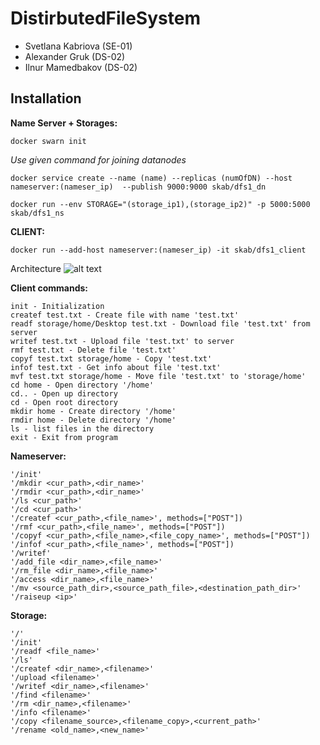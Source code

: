 # DistirbutedFileSystem
* Svetlana Kabriova (SE-01)
* Alexander Gruk    (DS-02)
* Ilnur Mamedbakov  (DS-02)

## Installation
**Name Server + Storages:**
```
docker swarn init
```
<i>Use given command for joining datanodes</i>
```
docker service create --name (name) --replicas (numOfDN) --host nameserver:(nameser_ip)  --publish 9000:9000 skab/dfs1_dn
```
```
docker run --env STORAGE="(storage_ip1),(storage_ip2)" -p 5000:5000 skab/dfs1_ns
```
**CLIENT:**
```
docker run --add-host nameserver:(nameser_ip) -it skab/dfs1_client
```

Architecture
![alt text](https://i.ibb.co/cNzxhVh/Untitled-Diagram-1.png)

**Client commands:**
```
init - Initialization
createf test.txt - Create file with name 'test.txt'
readf storage/home/Desktop test.txt - Download file 'test.txt' from server
writef test.txt - Upload file 'test.txt' to server
rmf test.txt - Delete file 'test.txt'
copyf test.txt storage/home - Copy 'test.txt'
infof test.txt - Get info about file 'test.txt'
mvf test.txt storage/home - Move file 'test.txt' to 'storage/home'
cd home - Open directory '/home'
cd.. - Open up directory 
cd - Open root directory 
mkdir home - Create directory '/home'
rmdir home - Delete directory '/home'
ls - list files in the directory
exit - Exit from program
```

**Nameserver:**
```
'/init'
'/mkdir <cur_path>,<dir_name>'
'/rmdir <cur_path>,<dir_name>'
'/ls <cur_path>'
'/cd <cur_path>'
'/createf <cur_path>,<file_name>', methods=["POST"])
'/rmf <cur_path>,<file_name>', methods=["POST"])
'/copyf <cur_path>,<file_name>,<file_copy_name>', methods=["POST"])
'/infof <cur_path>,<file_name>', methods=["POST"])
'/writef'
'/add_file <dir_name>,<file_name>'
'/rm_file <dir_name>,<file_name>'
'/access <dir_name>,<file_name>'
'/mv <source_path_dir>,<source_path_file>,<destination_path_dir>'
'/raiseup <ip>'
```

**Storage:**
```
'/'
'/init'
'/readf <file_name>'
'/ls'
'/createf <dir_name>,<filename>'
'/upload <filename>'
'/writef <dir_name>,<filename>'
'/find <filename>'
'/rm <dir_name>,<filename>'
'/info <filename>'
'/copy <filename_source>,<filename_copy>,<current_path>'
'/rename <old_name>,<new_name>'
```
